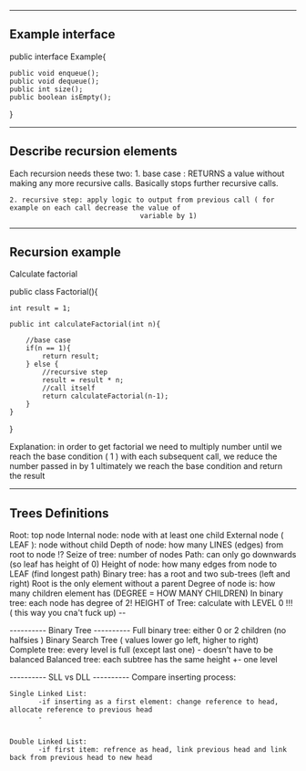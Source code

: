 ----------------------------------------
Example interface
------------------------------

public interface Example{

	public void enqueue();
	public void dequeue();
	public int size();
	public boolean isEmpty();

}

------------------------------
Describe recursion elements
------------------------------
Each recursion needs these two:
	1. base case :
	RETURNS a value without making any more recursive calls. Basically stops further recursive calls.

	2. recursive step: apply logic to output from previous call ( for example on each call decrease the value of
									variable by 1)

------------------------------
Recursion example
------------------------------

Calculate factorial

public class Factorial(){

	int result = 1;

	public int calculateFactorial(int n){

		//base case
		if(n == 1){
			return result;
		} else {
			//recursive step
			result = result * n;
			//call itself
			return calculateFactorial(n-1);
		}
	}
}

Explanation: in order to get factorial we need to multiply number until we reach the base condition ( 1 )
	     with each subsequent call, we reduce the number passed in by 1
	     ultimately we reach the base condition and return the result

------------------------------
Trees Definitions
------------------------------

Root: top node
Internal node: node with at least one child
External node ( LEAF ): node without child
Depth of node: how many LINES (edges) from root to node !?
Seize of tree: number of nodes
Path: can only go downwards (so leaf has height of 0)
Height of node: how many edges from node to LEAF (find longest path)
Binary tree: has a root and two sub-trees (left and right)
Root is the only element without a parent
Degree of node is: how many children element has (DEGREE = HOW MANY CHILDREN)
	In binary tree: each node has degree of 2!
HEIGHT of Tree: calculate with LEVEL 0 !!! ( this way you cna't fuck up) --

---------- Binary Tree ----------
Full binary tree: either 0 or 2 children (no halfsies )
Binary Search Tree ( values lower go left, higher to right)
Complete tree: every level is full (except last one) - doesn't have to be balanced
Balanced tree: each subtree has the same height +- one level

---------- SLL vs DLL ----------
Compare inserting process:

	Single Linked List:
	       -if inserting as a first element: change reference to head, allocate reference to previous head
	       -


	Double Linked List:
	       -if first item: refrence as head, link previous head and link back from previous head to new head
	       

	